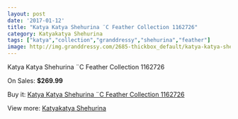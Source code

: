 ```yaml
---
layout: post
date: '2017-01-12'
title: "Katya Katya Shehurina ¨C Feather Collection 1162726"
category: Katyakatya Shehurina
tags: ["katya","collection","granddressy","shehurina","feather"]
image: http://img.granddressy.com/2685-thickbox_default/katya-katya-shehurina-c-feather-collection-1162726.jpg
---
```

Katya Katya Shehurina ¨C Feather Collection 1162726

On Sales: **$269.99**
<a href="https://www.granddressy.com/en/katyakatya-shehurina/2219-katya-katya-shehurina-c-feather-collection-1162726.html"><amp-img layout="responsive" width="600" height="600" src="//img.granddressy.com/2685-thickbox_default/katya-katya-shehurina-c-feather-collection-1162726.jpg" alt="Katya Katya Shehurina ¨C Feather Collection 1162726 0" /></a>
<a href="https://www.granddressy.com/en/katyakatya-shehurina/2219-katya-katya-shehurina-c-feather-collection-1162726.html"><amp-img layout="responsive" width="600" height="600" src="//img.granddressy.com/2686-thickbox_default/katya-katya-shehurina-c-feather-collection-1162726.jpg" alt="Katya Katya Shehurina ¨C Feather Collection 1162726 1" /></a>

Buy it: [Katya Katya Shehurina ¨C Feather Collection 1162726](https://www.granddressy.com/en/katyakatya-shehurina/2219-katya-katya-shehurina-c-feather-collection-1162726.html "Katya Katya Shehurina ¨C Feather Collection 1162726")

View more: [Katyakatya Shehurina](https://www.granddressy.com/en/50-katyakatya-shehurina "Katyakatya Shehurina")